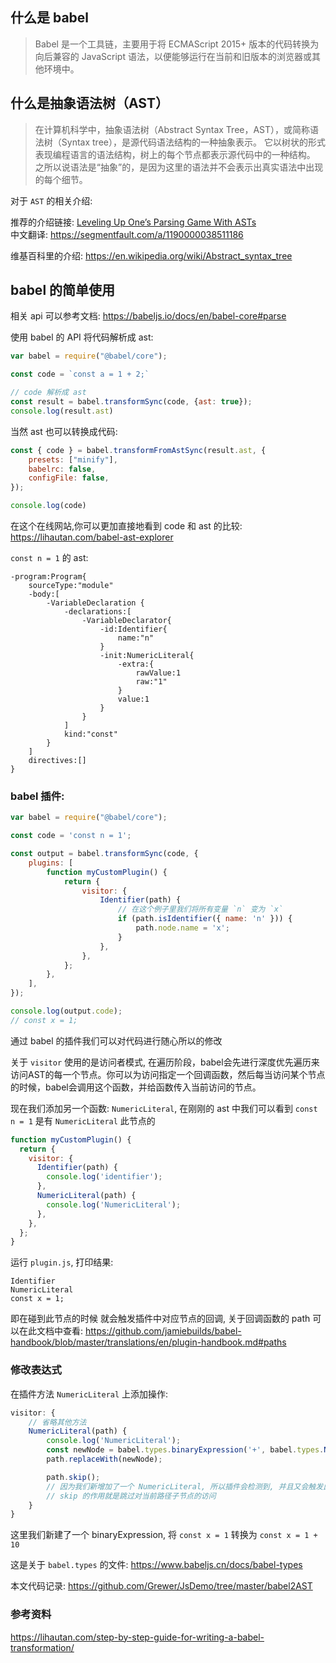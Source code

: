 ## 什么是 babel

> Babel 是一个工具链，主要用于将 ECMAScript 2015+ 版本的代码转换为向后兼容的 JavaScript 语法，以便能够运行在当前和旧版本的浏览器或其他环境中。

## 什么是抽象语法树（AST）

> 在计算机科学中，抽象语法树（Abstract Syntax Tree，AST），或简称语法树（Syntax tree），是源代码语法结构的一种抽象表示。 它以树状的形式表现编程语言的语法结构，树上的每个节点都表示源代码中的一种结构。 之所以说语法是“抽象”的，是因为这里的语法并不会表示出真实语法中出现的每个细节。

对于 `AST` 的相关介绍:

推荐的介绍链接:
[Leveling Up One’s Parsing Game With ASTs](https://medium.com/basecs/leveling-up-ones-parsing-game-with-asts-d7a6fc2400ff)  
中文翻译: https://segmentfault.com/a/1190000038511186
  
维基百科里的介绍: https://en.wikipedia.org/wiki/Abstract_syntax_tree

## babel 的简单使用

相关 api 可以参考文档: https://babeljs.io/docs/en/babel-core#parse  

使用 babel 的 API 将代码解析成 ast:

```js
var babel = require("@babel/core");

const code = `const a = 1 + 2;`

// code 解析成 ast
const result = babel.transformSync(code, {ast: true});
console.log(result.ast)
```

当然 ast 也可以转换成代码:

```js
const { code } = babel.transformFromAstSync(result.ast, {
    presets: ["minify"],
    babelrc: false,
    configFile: false,
});

console.log(code)
```

在这个在线网站,你可以更加直接地看到 code 和 ast 的比较:
https://lihautan.com/babel-ast-explorer

`const n = 1` 的 ast:

```
-program:Program{
    sourceType:"module"
    -body:[
        -VariableDeclaration {
            -declarations:[
                -VariableDeclarator{
                    -id:Identifier{
                        name:"n"
                    }
                    -init:NumericLiteral{
                        -extra:{
                            rawValue:1
                            raw:"1"
                        }
                        value:1
                    }
                }
            ]
            kind:"const"
        }
    ]
    directives:[]
}
```

### babel 插件:
```js
var babel = require("@babel/core");

const code = 'const n = 1';

const output = babel.transformSync(code, {
    plugins: [
        function myCustomPlugin() {
            return {
                visitor: {
                    Identifier(path) {
                        // 在这个例子里我们将所有变量 `n` 变为 `x`
                        if (path.isIdentifier({ name: 'n' })) {
                            path.node.name = 'x';
                        }
                    },
                },
            };
        },
    ],
});

console.log(output.code);
// const x = 1;
```

通过 babel 的插件我们可以对代码进行随心所以的修改


关于 `visitor` 使用的是访问者模式, 在遍历阶段，babel会先进行深度优先遍历来访问AST的每一个节点。你可以为访问指定一个回调函数，然后每当访问某个节点的时候，babel会调用这个函数，并给函数传入当前访问的节点。

现在我们添加另一个函数: `NumericLiteral`, 在刚刚的 ast 中我们可以看到 `const n = 1` 是有 `NumericLiteral` 此节点的

```js
function myCustomPlugin() {
  return {
    visitor: {
      Identifier(path) {
        console.log('identifier');
      },
      NumericLiteral(path) {
        console.log('NumericLiteral');
      },
    },
  };
}
```

运行 `plugin.js`, 打印结果:

```
Identifier
NumericLiteral
const x = 1;
```
即在碰到此节点的时候 就会触发插件中对应节点的回调, 关于回调函数的 path 可以在此文档中查看: https://github.com/jamiebuilds/babel-handbook/blob/master/translations/en/plugin-handbook.md#paths


### 修改表达式
在插件方法 `NumericLiteral` 上添加操作:
```js
visitor: {
    // 省略其他方法
    NumericLiteral(path) {
        console.log('NumericLiteral');
        const newNode = babel.types.binaryExpression('+', babel.types.NumericLiteral(path.node.value), babel.types.NumericLiteral(10));
        path.replaceWith(newNode);

        path.skip();
        // 因为我们新增加了一个 NumericLiteral, 所以插件会检测到, 并且又会触发此回调,造成无限循环
        // skip 的作用就是跳过对当前路径子节点的访问
    }
}
```

这里我们新建了一个 binaryExpression, 将 `const x = 1` 转换为 `const x = 1 + 10`

这是关于 `babel.types` 的文件: https://www.babeljs.cn/docs/babel-types


本文代码记录: https://github.com/Grewer/JsDemo/tree/master/babel2AST

### 参考资料
https://lihautan.com/step-by-step-guide-for-writing-a-babel-transformation/
